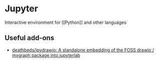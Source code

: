 # Jupyter

Interactive environment for [[Python]] and other languages

## Useful add-ons 

- [deathbeds/ipydrawio: A standalone embedding of the FOSS drawio / mxgraph package into jupyterlab](https://github.com/deathbeds/ipydrawio)